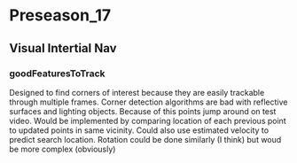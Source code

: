 # Preseason_17

## Visual Intertial Nav

### goodFeaturesToTrack

Designed to find corners of interest because they are easily trackable through multiple frames.
Corner detection algorithms are bad with reflective surfaces and lighting objects.
Because of this points jump around on test video.
  Would be implemented by comparing location of each previous point to updated points in same vicinity.
Could also use estimated velocity to predict search location.
Rotation could be done similarly (I think) but woud be more complex (obviously)